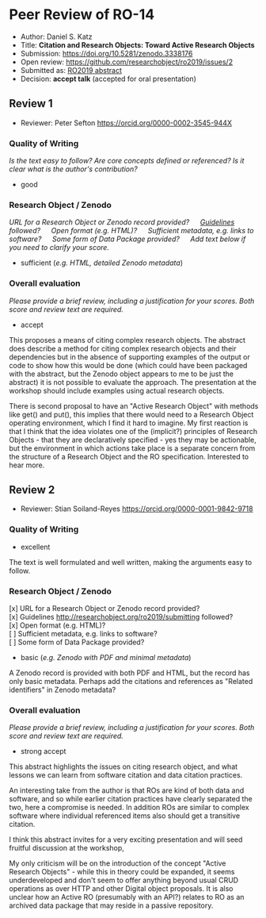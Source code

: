 # Peer Review of RO-14

* Author: Daniel S. Katz
* Title: **Citation and Research Objects: Toward Active Research Objects**
* Submission: <https://doi.org/10.5281/zenodo.3338176>
* Open review: <https://github.com/researchobject/ro2019/issues/2>
* Submitted as: [RO2019 abstract](https://researchobject.github.io/ro2019/cfp)
* Decision:	**accept talk** (accepted for oral presentation)


## Review 1

* Reviewer: Peter Sefton <https://orcid.org/0000-0002-3545-944X>


### Quality of Writing
_Is the text easy to follow? Are core concepts defined or referenced? 
Is it clear what is the author's contribution?_

* good

### Research Object / Zenodo

_URL for a Research Object or Zenodo record provided?
   [Guidelines](http://researchobject.org/ro2019/submitting) followed?
   Open format (e.g. HTML)?
   Sufficient metadata, e.g. links to software?
   Some form of Data Package provided?
   Add text below if you need to clarify your score._

* sufficient (_e.g. HTML, detailed Zenodo metadata_)

### Overall evaluation
_Please provide a brief review, including a justification for your scores. 
Both score and  review text are required._

* accept

This proposes a means of citing complex research objects. The abstract does
describe a method for citing complex research objects and their dependencies but
in the absence of supporting examples of the output or code to show how this
would be done (which could have been packaged with the abstract, but the Zenodo
object appears to me to be just the abstract) it is not possible to evaluate the
approach. The presentation at the workshop should include examples using actual
research objects.

There is second proposal to have an "Active Research Object" with methods like
get() and put(), this implies that there would need to a Research Object
operating environment, which I find it hard to imagine. My first reaction is
that I think that the idea violates one of the (implicit?) principles of
Research Objects - that they are declaratively specified - yes they may be
actionable, but the environment in which actions take place is a separate
concern from the structure of a Research Object and the RO specification.
Interested to hear more.


## Review 2

* Reviewer: Stian Soiland-Reyes <https://orcid.org/0000-0001-9842-9718>

### Quality of Writing

* excellent

The text is well formulated and well written, making the arguments easy to follow.

### Research Object / Zenodo

[x] URL for a Research Object or Zenodo record provided?  
[x] Guidelines <http://researchobject.org/ro2019/submitting> followed?  
[x] Open format (e.g. HTML)?  
[ ] Sufficient metadata, e.g. links to software?  
[ ] Some form of Data Package provided?  

* basic (_e.g. Zenodo with PDF and minimal metadata_)

A Zenodo record is provided with both PDF and HTML, but the record has only basic metadata. Perhaps add the citations and references as "Related identifiers" in Zenodo metadata?

### Overall evaluation
_Please provide a brief review, including a justification for your scores. 
Both score and  review text are required._

* strong accept

This abstract highlights the issues on citing research object, and what lessons we can learn from software citation and data citation practices. 

An interesting take from the author is that ROs are kind of both data and software, and so while earlier citation practices have clearly separated the two, here a compromise is needed. In addition ROs are similar to complex software where individual referenced items also should get a transitive citation.

I think this abstract invites for a very exciting presentation and will seed fruitful discussion at the workshop,

My only criticism will be on the introduction of the concept  "Active Research Objects" - while this in theory could be expanded, it seems underdeveloped and don't seem to offer anything beyond usual CRUD operations as over HTTP and other Digital object proposals. It is also unclear how an Active RO (presumably with an API?) relates to RO as an archived data package that may reside in a passive repository.